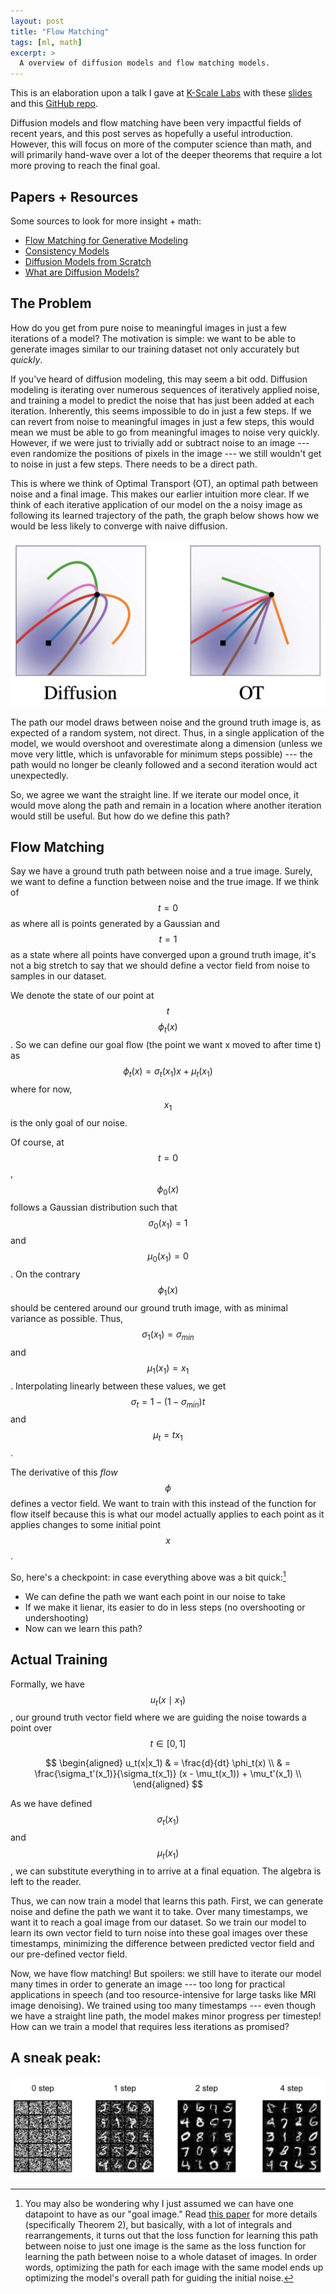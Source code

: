 ```yaml
---
layout: post
title: "Flow Matching"
tags: [ml, math]
excerpt: >
  A overview of diffusion models and flow matching models.
---
```


This is an elaboration upon a talk I gave at [K-Scale Labs](https://www.ycombinator.com/companies/k-scale-labs) with these [slides](https://docs.google.com/presentation/d/18dlGr7veUm9JJdOz9r6l0rRYYDlzWDRs6uF6lraZs3w/edit?usp=sharing) and this [GitHub repo](https://github.com/kscalelabs/min-consistency-models).

Diffusion models and flow matching have been very impactful fields of recent years, and this post serves as hopefully a useful introduction. However, this will focus on more of the computer science than math, and will primarily hand-wave over a lot of the deeper theorems that require a lot more proving to reach the final goal.

## Papers + Resources
Some sources to look for more insight + math:
- [Flow Matching for Generative Modeling](https://arxiv.org/pdf/2210.02747)
- [Consistency Models](https://arxiv.org/pdf/2303.01469)
- [Diffusion Models from Scratch](https://www.tonyduan.com/diffusion/index.html)
- [What are Diffusion Models?](https://lilianweng.github.io/posts/2021-07-11-diffusion-models/)

## The Problem

How do you get from pure noise to meaningful images in just a few iterations of a model? The motivation is simple: we want to be able to generate images similar to our training dataset not only accurately but *quickly*.

If you've heard of diffusion modeling, this may seem a bit odd. Diffusion modeling is iterating over numerous sequences of iteratively applied noise, and training a model to predict the noise that has just been added at each iteration. Inherently, this seems impossible to do in just a few steps. If we can revert from noise to meaningful images in just a few steps, this would mean we must be able to go from meaningful images to noise very quickly. However, if we were just to trivially add or subtract noise to an image --- even randomize the positions of pixels in the image --- we still wouldn't get to noise in just a few steps. There needs to be a direct path.

This is where we think of Optimal Transport (OT), an optimal path between noise and a final image. This makes our earlier intuition more clear. If we think of each iterative application of our model on the a noisy image as following its learned trajectory of the path, the graph below shows how we would be less likely to converge with naive diffusion.

![diffusion_to_ot](/images/consistency-modeling/diffusion_vs_ot.webp)

The path our model draws between noise and the ground truth image is, as expected of a random system, not direct. Thus, in a single application of the model, we would overshoot and overestimate along a dimension (unless we move very little, which is unfavorable for minimum steps possible) --- the path would no longer be cleanly followed and a second iteration would act unexpectedly.

So, we agree we want the straight line. If we iterate our model once, it would move along the path and remain in a location where another iteration would still be useful. But how do we define this path?

## Flow Matching

Say we have a ground truth path between noise and a true image. Surely, we want to define a function between noise and the true image. If we think of $$t=0$$ as where all is points generated by a Gaussian and $$t=1$$ as a state where all points have converged upon a ground truth image, it's not a big stretch to say that we should define a vector field from noise to samples in our dataset.

We denote the state of our point at $$t$$ $$\phi_t(x)$$. So we can define our goal flow (the point we want x moved to after time t) as $$\phi_t(x) = \sigma_t(x_1)x + \mu_t(x_1)$$ where for now, $$x_1$$ is the only goal of our noise.

Of course, at $$t=0$$, $$\phi_0(x)$$ follows a Gaussian distribution such that $$\sigma_0(x_1) = 1$$ and $$\mu_0(x_1) = 0$$. On the contrary $$\phi_1(x)$$ should be centered around our ground truth image, with as minimal variance as possible. Thus, $$\sigma_1(x_1) = \sigma_{min}$$ and $$\mu_1(x_1) = x_1$$. Interpolating linearly between these values, we get $$\sigma_t = 1 - (1 - \sigma_{min})t$$ and $$\mu_t = tx_1$$.

The derivative of this *flow* $$\phi$$ defines a vector field. We want to train with this instead of the function for flow itself because this is what our model actually applies to each point as it applies changes to some initial point $$x$$.

So, here's a checkpoint: in case everything above was a bit quick:[^1]
- We can define the path we want each point in our noise to take
- If we make it lienar, its easier to do in less steps (no overshooting or undershooting)
- Now can we learn this path?

## Actual Training

Formally, we have $$ u_t(x \mid x_1) $$, our ground truth vector field where we are guiding the noise towards a point over $$t \in [0, 1]$$

$$
\begin{aligned}
u_t(x|x_1) & = \frac{d}{dt} \phi_t(x) \\
& = \frac{\sigma_t'(x_1)}{\sigma_t(x_1)} (x - \mu_t(x_1)) + \mu_t'(x_1) \\
\end{aligned}
$$

As we have defined $$\sigma_t(x_1)$$ and $$\mu_t(x_1)$$, we can substitute everything in to arrive at a final equation. The algebra is left to the reader.

Thus, we can now train a model that learns this path. First, we can generate noise and define the path we want it to take. Over many timestamps, we want it to reach a goal image from our dataset. So we train our model to learn its own vector field to turn noise into these goal images over these timestamps, minimizing the difference between predicted vector field and our pre-defined vector field.

Now, we have flow matching! But spoilers: we still have to iterate our model many times in order to generate an image --- too long for practical applications in speech (and too resource-intensive for large tasks like MRI image denoising). We trained using too many timestamps --- even though we have a straight line path, the model makes minor progress per timestep! How can we train a model that requires less iterations as promised?

## A sneak peak:

![steps_figure](/images/consistency-modeling/steps_figure.webp)

[^1]: You may also be wondering why I just assumed we can have one datapoint to have as our "goal image." Read [this paper](https://arxiv.org/pdf/2210.02747) for more details (specifically Theorem 2), but basically, with a lot of integrals and rearrangements, it turns out that the loss function for learning this path between noise to just one image is the same as the loss function for learning the path between noise to a whole dataset of images. In order words, optimizing the path for each image with the same model ends up optimizing the model's overall path for guiding the initial noise.